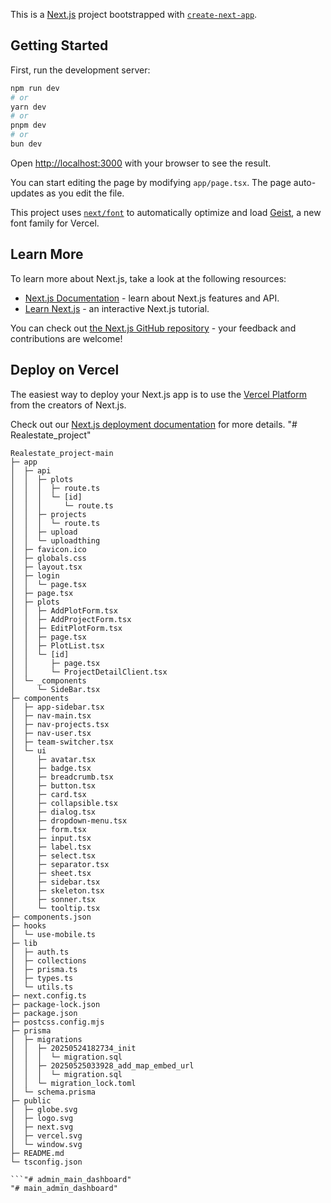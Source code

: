This is a [Next.js](https://nextjs.org) project bootstrapped with [`create-next-app`](https://nextjs.org/docs/app/api-reference/cli/create-next-app).

## Getting Started

First, run the development server:

```bash
npm run dev
# or
yarn dev
# or
pnpm dev
# or
bun dev
```

Open [http://localhost:3000](http://localhost:3000) with your browser to see the result.

You can start editing the page by modifying `app/page.tsx`. The page auto-updates as you edit the file.

This project uses [`next/font`](https://nextjs.org/docs/app/building-your-application/optimizing/fonts) to automatically optimize and load [Geist](https://vercel.com/font), a new font family for Vercel.

## Learn More

To learn more about Next.js, take a look at the following resources:

- [Next.js Documentation](https://nextjs.org/docs) - learn about Next.js features and API.
- [Learn Next.js](https://nextjs.org/learn) - an interactive Next.js tutorial.

You can check out [the Next.js GitHub repository](https://github.com/vercel/next.js) - your feedback and contributions are welcome!

## Deploy on Vercel

The easiest way to deploy your Next.js app is to use the [Vercel Platform](https://vercel.com/new?utm_medium=default-template&filter=next.js&utm_source=create-next-app&utm_campaign=create-next-app-readme) from the creators of Next.js.

Check out our [Next.js deployment documentation](https://nextjs.org/docs/app/building-your-application/deploying) for more details.
"# Realestate_project" 

```
Realestate_project-main
├─ app
│  ├─ api
│  │  ├─ plots
│  │  │  ├─ route.ts
│  │  │  └─ [id]
│  │  │     └─ route.ts
│  │  ├─ projects
│  │  │  └─ route.ts
│  │  ├─ upload
│  │  └─ uploadthing
│  ├─ favicon.ico
│  ├─ globals.css
│  ├─ layout.tsx
│  ├─ login
│  │  └─ page.tsx
│  ├─ page.tsx
│  ├─ plots
│  │  ├─ AddPlotForm.tsx
│  │  ├─ AddProjectForm.tsx
│  │  ├─ EditPlotForm.tsx
│  │  ├─ page.tsx
│  │  ├─ PlotList.tsx
│  │  └─ [id]
│  │     ├─ page.tsx
│  │     └─ ProjectDetailClient.tsx
│  └─ _components
│     └─ SideBar.tsx
├─ components
│  ├─ app-sidebar.tsx
│  ├─ nav-main.tsx
│  ├─ nav-projects.tsx
│  ├─ nav-user.tsx
│  ├─ team-switcher.tsx
│  └─ ui
│     ├─ avatar.tsx
│     ├─ badge.tsx
│     ├─ breadcrumb.tsx
│     ├─ button.tsx
│     ├─ card.tsx
│     ├─ collapsible.tsx
│     ├─ dialog.tsx
│     ├─ dropdown-menu.tsx
│     ├─ form.tsx
│     ├─ input.tsx
│     ├─ label.tsx
│     ├─ select.tsx
│     ├─ separator.tsx
│     ├─ sheet.tsx
│     ├─ sidebar.tsx
│     ├─ skeleton.tsx
│     ├─ sonner.tsx
│     └─ tooltip.tsx
├─ components.json
├─ hooks
│  └─ use-mobile.ts
├─ lib
│  ├─ auth.ts
│  ├─ collections
│  ├─ prisma.ts
│  ├─ types.ts
│  └─ utils.ts
├─ next.config.ts
├─ package-lock.json
├─ package.json
├─ postcss.config.mjs
├─ prisma
│  ├─ migrations
│  │  ├─ 20250524182734_init
│  │  │  └─ migration.sql
│  │  ├─ 20250525033928_add_map_embed_url
│  │  │  └─ migration.sql
│  │  └─ migration_lock.toml
│  └─ schema.prisma
├─ public
│  ├─ globe.svg
│  ├─ logo.svg
│  ├─ next.svg
│  ├─ vercel.svg
│  └─ window.svg
├─ README.md
└─ tsconfig.json

```"# admin_main_dashboard" 
"# main_admin_dashboard" 
